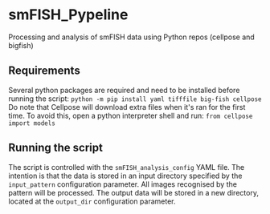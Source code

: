 # smFISH_Pypeline
Processing and analysis of smFISH data using Python repos (cellpose and bigfish)

## Requirements
Several python packages are required and need to be installed before running the script:
```python -m pip install yaml tifffile big-fish cellpose```
Do note that Cellpose will download extra files when it's ran for the first time. To avoid this, open a python interpreter shell and run:
```from cellpose import models```

## Running the script
The script is controlled with the `smFISH_analysis_config` YAML file. The intention is that the data is stored in an input directory specified by the `input_pattern` configuration parameter. All images recognised by the pattern will be processed. The output data will be stored in a new directory, located at the `output_dir` configuration parameter.